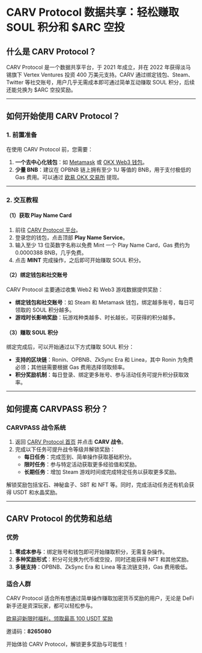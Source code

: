 # CARV Protocol 数据共享：轻松赚取 SOUL 积分和 $ARC 空投



## 什么是 CARV Protocol？

CARV Protocol 是一个数据共享平台，于 2021 年成立，并在 2022 年获得淡马锡旗下 Vertex Ventures 投资 400 万美元支持。CARV 通过绑定钱包、Steam、Twitter 等社交账号，用户几乎无需成本即可通过简单互动赚取 SOUL 积分，后续还能兑换为 $ARC 空投奖励。



---

## 如何开始使用 CARV Protocol？

### 1. 前置准备

在使用 CARV Protocol 前，您需要：
1. **一个去中心化钱包**：如 [Metamask](https://chromewebstore.google.com/detail/metamask/nkbihfbeogaeaoehlefnkodbefgpgknn?hl=zh-TW) 或 [OKX Web3 钱包](https://chromewebstore.google.com/detail/okx-web3-%E9%8C%A2%E5%8C%85/mcohilncbfahbmgdjkbpemcciiolgcge?hl=zh-TW)。
2. **少量 BNB**：建议在 OPBNB 链上拥有至少 1U 等值的 BNB，用于支付极低的 Gas 费用。可以通过 [欧易 OKX 交易所](https://bit.ly/OKXe) 提现。

---

### 2. 交互教程

#### （1）获取 Play Name Card

1. 前往 [CARV Protocol 平台](https://protocol.carv.io/airdrop?invite_code=P62FTD)。
2. 登录您的钱包，点击顶部 **Play Name Service**。
3. 输入至少 13 位英数字名称以免费 Mint 一个 Play Name Card，Gas 费约为 0.0000388 BNB，几乎免费。
4. 点击 **MINT** 完成操作，之后即可开始赚取 SOUL 积分。



#### （2）绑定钱包和社交账号

CARV Protocol 主要通过收集 Web2 和 Web3 游戏数据提供奖励：
- **绑定钱包和社交账号**：如 Steam 和 Metamask 钱包，绑定越多账号，每日可领取的 SOUL 积分越多。
- **游戏时长影响奖励**：玩游戏种类越多、时长越长，可获得的积分越多。



#### （3）赚取 SOUL 积分

绑定完成后，可以开始通过以下方式赚取 SOUL 积分：
- **支持的区块链**：Ronin、OPBNB、ZkSync Era 和 Linea，其中 Ronin 为免费必领；其他链需要根据 Gas 费用选择领取频率。
- **积分奖励机制**：每日登录、绑定更多账号、参与活动任务可提升积分获取效率。



---

## 如何提高 CARVPASS 积分？

### CARVPASS 战令系统

1. 返回 [CARV Protocol 首页](https://carv.io/discovery) 并点击 **CARV 战令**。
2. 完成以下任务可提升战令等级并解锁奖励：
   - **每日任务**：完成签到、简单操作获取基础积分。
   - **限时任务**：参与特定活动获取更多经验值和奖励。
   - **长期任务**：增加 Steam 游戏时间或完成特定任务以获取更多奖励。

解锁奖励包括宝石、神秘盒子、SBT 和 NFT 等。同时，完成活动任务还有机会获得 USDT 和水晶奖励。



---

## CARV Protocol 的优势和总结

### 优势

1. **零成本参与**：绑定账号和钱包即可开始赚取积分，无需复杂操作。
2. **多种奖励形式**：积分可兑换为代币或空投，同时还能获得 NFT 和其他奖励。
3. **多链支持**：OPBNB、ZkSync Era 和 Linea 等主流链支持，Gas 费用极低。

### 适合人群

CARV Protocol 适合所有想通过简单操作赚取加密货币奖励的用户，无论是 DeFi 新手还是资深玩家，都可以轻松参与。

[欧易迎新限时福利，领取最高 100 USDT 奖励](https://bit.ly/OKXe)

邀请码：**8265080**

开始体验 CARV Protocol，解锁更多奖励与可能性！
